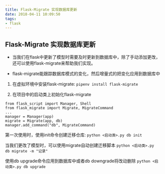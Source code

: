 ```yaml
---
title: Flask-Migrate 实现数据库更新
date: 2018-04-11 10:09:50
tags:
- flask
---
```

## Flask-Migrate 实现数据库更新

- 当我们在flask中更新了模型时需要及时更新到数据库中，除了手动添加更改，还可以使用flask-migrate来帮助我们实现。

- flask-migrate能跟踪数据库模式的变化，然后增量式的把变化应用到数据库中


1. 在虚拟环境中安装flask-migrate:
	`pipenv install flask-migrate`
	
2. 在项目中的启动类上初始化flask-migrate
```pyton
from flask_script import Manager, Shell
from flask_migrate import Migrate, MigrateCommand
...
manager = Manager(app)
migrate = Migrate(app, db)
manager.add_command("db", MigrateCommand)
```

第一次使用时，使用init命令创建迁移仓库:
`python <启动类>.py db init`

当我们更改了模型时，可以使用migrate自动创建迁移脚本
`python <启动类>.py db migrate -m "记录"`

使用db upgrade命令应用到数据库中或者db downgrade将改动删除
`python <启动类>.py db upgrade`